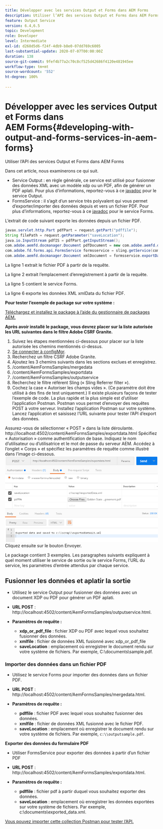 ```yaml
---
title: Développer avec les services Output et Forms dans AEM Forms
description: Utiliser l’API des services Output et Forms dans AEM Forms
feature: Output Service
version: 6.4,6.5
topic: Development
role: Developer
level: Intermediate
exl-id: d268d5d6-f24f-4db9-b8e0-07dd769c6005
last-substantial-update: 2020-07-07T00:00:00Z
duration: 138
source-git-commit: 9fef4b77a2c70c8cf525d42686f4120e481945ee
workflow-type: tm+mt
source-wordcount: '552'
ht-degree: 100%

---
```


# Développer avec les services Output et Forms dans AEM Forms{#developing-with-output-and-forms-services-in-aem-forms}

Utiliser l’API des services Output et Forms dans AEM Forms

Dans cet article, nous examinerons ce qui suit.

* Service Output : en règle générale, ce service est utilisé pour fusionner des données XML avec un modèle xdp ou un PDF, afin de générer un PDF aplati. Pour plus d’informations, reportez-vous à ce [javadoc](https://helpx.adobe.com/experience-manager/6-5/forms/javadocs/index.html?com/adobe/fd/output/api/OutputService.html) pour le service Output.
* FormsService : il s’agit d’un service très polyvalent qui vous permet d’exporter/importer des données depuis et vers un fichier PDF. Pour plus d’informations, reportez-vous à ce [javadoc](https://developer.adobe.com/experience-manager/reference-materials/6-5/forms/javadocs/com/adobe/fd/forms/api/FormsService.html) pour le service Forms.


L’extrait de code suivant exporte les données depuis un fichier PDF.

```java
javax.servlet.http.Part pdfPart = request.getPart("pdffile");
String filePath = request.getParameter("saveLocation");
java.io.InputStream pdfIS = pdfPart.getInputStream();
com.adobe.aemfd.docmanager.Document pdfDocument = new com.adobe.aemfd.docmanager.Document(pdfIS);
com.adobe.fd.forms.api.FormsService formsservice = sling.getService(com.adobe.fd.forms.api.FormsService.class);
com.adobe.aemfd.docmanager.Document xmlDocument = formsservice.exportData(pdfDocument,com.adobe.fd.forms.api.DataFormat.Auto);
```

La ligne 1 extrait le fichier PDF à partir de la requête.

La ligne 2 extrait l’emplacement d’enregistrement à partir de la requête.

La ligne 5 contient le service Forms.

La ligne 6 exporte les données XML xmlData du fichier PDF.

**Pour tester l’exemple de package sur votre système :**

[Téléchargez et installez le package à l’aide du gestionnaire de packages AEM.](assets/outputandformsservice.zip)




**Après avoir installé le package, vous devrez placer sur la liste autorisée les URL suivantes dans le filtre Adobe CSRF Granite.**

1. Suivez les étapes mentionnées ci-dessous pour placer sur la liste autorisée les chemins mentionnés ci-dessus.
1. [Se connecter à configMgr](http://localhost:4502/system/console/configMgr).
1. Recherchez un filtre CSRF Adobe Granite.
1. Ajoutez les 3 chemins suivants dans les sections exclues et enregistrez.
1. /content/AemFormsSamples/mergedata
1. /content/AemFormsSamples/exportdata
1. /content/AemFormsSamples/outputservice
1. Recherchez le filtre référent Sling (« Sling Referrer filter »).
1. Cochez la case « Autoriser les champs vides ». (Ce paramètre doit être utilisé à des fins de test uniquement.)
Il existe plusieurs façons de tester l’exemple de code. La plus rapide et la plus simple est d’utiliser l’application Postman. Postman vous permet d’envoyer des requêtes POST à votre serveur. Installez l’application Postman sur votre système.
Lancez l’application et saisissez l’URL suivante pour tester l’API d’export des données.

Assurez-vous de sélectionner « POST » dans la liste déroulante.
http://localhost:4502/content/AemFormsSamples/exportdata.html
Spécifiez « Autorisation » comme authentification de base. Indiquez le nom d’utilisateur ou d’utilisatrice et le mot de passe du serveur AEM.
Accédez à l’onglet « Corps » et spécifiez les paramètres de requête comme illustré dans l’image ci-dessous.
![export](assets/postexport.png)
Cliquez ensuite sur le bouton Envoyer.

Le package contient 3 exemples. Les paragraphes suivants expliquent à quel moment utiliser le service de sortie ou le service Forms, l’URL du service, les paramètres d’entrée attendus par chaque service.

## Fusionner les données et aplatir la sortie

* Utilisez le service Output pour fusionner des données avec un document XDP ou PDF pour générer un PDF aplati.
* **URL POST** : http://localhost:4502/content/AemFormsSamples/outputservice.html.
* **Paramètres de requête :**

   * **xdp_or_pdf_file** : fichier XDP ou PDF avec lequel vous souhaitez fusionner des données.
   * **xmlfile** : fichier de données XML fusionné avec xdp_or_pdf_file
   * **saveLocation** : emplacement où enregistrer le document rendu sur votre système de fichiers. Par exemple, C:\\documents\\sample.pdf.

### Importer des données dans un fichier PDF

* Utilisez le service Forms pour importer des données dans un fichier PDF.
* **URL POST** : http://localhost:4502/content/AemFormsSamples/mergedata.html.
* **Paramètres de requête :**

   * **pdffile** : fichier PDF avec lequel vous souhaitez fusionner des données.
   * **xmlfile** : fichier de données XML fusionné avec le fichier PDF.
   * **saveLocation** : emplacement où enregistrer le document rendu sur votre système de fichiers. Par exemple, `c:\\outputsample.pdf`.

**Exporter des données du formulaire PDF**
* Utiliser FormsService pour exporter des données à partir d’un fichier PDF
* **URL POST** : http://localhost:4502/content/AemFormsSamples/exportdata.html.
* **Paramètres de requête :**

   * **pdffile** : fichier pdf à partir duquel vous souhaitez exporter des données.
   * **saveLocation** : emplacement où enregistrer les données exportées sur votre système de fichiers. Par exemple, c:\\documents\\exported_data.xml.

[Vous pouvez importer cette collection Postman pour tester l’API.](assets/document-services-postman-collection.json)
